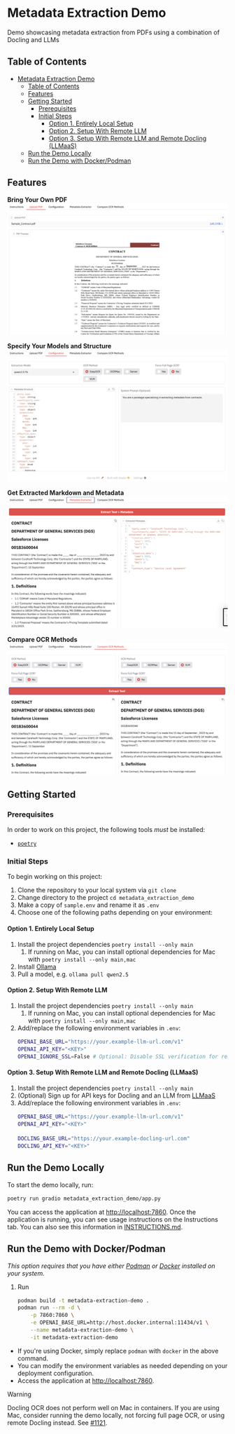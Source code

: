 # Metadata Extraction Demo

Demo showcasing metadata extraction from PDFs using a combination of Docling and LLMs

## Table of Contents

- [Metadata Extraction Demo](#metadata-extraction-demo)
  - [Table of Contents](#table-of-contents)
  - [Features](#features)
  - [Getting Started](#getting-started)
    - [Prerequisites](#prerequisites)
    - [Initial Steps](#initial-steps)
      - [Option 1. Entirely Local Setup](#option-1-entirely-local-setup)
      - [Option 2. Setup With Remote LLM](#option-2-setup-with-remote-llm)
      - [Option 3. Setup With Remote LLM and Remote Docling (LLMaaS)](#option-3-setup-with-remote-llm-and-remote-docling-llmaas)
  - [Run the Demo Locally](#run-the-demo-locally)
  - [Run the Demo with Docker/Podman](#run-the-demo-with-dockerpodman)


## Features

**Bring Your Own PDF**
![](./docs/images/upload_pdf.png)

**Specify Your Models and Structure**
![](./docs/images/configuration.png)

**Get Extracted Markdown and Metadata**
![](./docs/images/metadata_extractor.png)

**Compare OCR Methods**
![](./docs/images/compare_ocr.png)


## Getting Started

### Prerequisites

In order to work on this project, the following tools *must* be installed:

- [`poetry`](https://python-poetry.org/)

### Initial Steps
To begin working on this project:

1. Clone the repository to your local system via `git clone`
2. Change directory to the project `cd metadata_extraction_demo`
3. Make a copy of `sample.env` and rename it as `.env`
4. Choose one of the following paths depending on your environment:

#### Option 1. Entirely Local Setup

1. Install the project dependencies `poetry install --only main`
   1. If running on Mac, you can install optional dependencies for Mac with `poetry install --only main,mac`
2. Install [Ollama](https://ollama.com/)
3. Pull a model, e.g. `ollama pull qwen2.5`

#### Option 2. Setup With Remote LLM

1. Install the project dependencies `poetry install --only main`
   1. If running on Mac, you can install optional dependencies for Mac with `poetry install --only main,mac`
2. Add/replace the following environment variables in `.env`:
    ```bash
    OPENAI_BASE_URL="https://your.example-llm-url.com/v1"
    OPENAI_API_KEY="<KEY>"
    OPENAI_IGNORE_SSL=False # Optional: Disable SSL verification for remote server
    ```

#### Option 3. Setup With Remote LLM and Remote Docling (LLMaaS)

1. Install the project dependencies `poetry install --only main`
2. (Optional) Sign up for API keys for Docling and an LLM from [LLMaaS](https://maas.apps.prod.rhoai.rh-aiservices-bu.com/)
3. Add/replace the following environment variables in `.env`:
    ```bash
    OPENAI_BASE_URL="https://your.example-llm-url.com/v1"
    OPENAI_API_KEY="<KEY>"

    DOCLING_BASE_URL="https://your.example-docling-url.com"
    DOCLING_API_KEY="<KEY>"
    ```

## Run the Demo Locally

To start the demo locally, run:
```sh
poetry run gradio metadata_extraction_demo/app.py
```

You can access the application at [http://localhost:7860](http://localhost:7860).
Once the application is running, you can see usage instructions on the Instructions tab.
You can also see this information in [INSTRUCTIONS.md](./INSTRUCTIONS.md).

## Run the Demo with Docker/Podman
_This option requires that you have either [Podman](https://podman.io/) or [Docker](https://www.docker.com/) installed on your system._

1. Run
    ```bash
    podman build -t metadata-extraction-demo .
    podman run --rm -d \
        -p 7860:7860 \
        -e OPENAI_BASE_URL=http://host.docker.internal:11434/v1 \
        --name metadata-extraction-demo \
        -it metadata-extraction-demo
    ```
  - If you're using Docker, simply replace `podman` with `docker` in the above command.
  - You can modify the environment variables as needed depending on your deployment configuration.
  - Access the application at [http://localhost:7860](http://localhost:7860).

> [!WARNING]  
> Docling OCR does not perform well on Mac in containers. If you are using Mac, consider running the demo locally, not forcing full page OCR, or using remote Docling instead. See [#1121](https://github.com/docling-project/docling/issues/1121).
